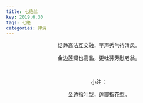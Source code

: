 ```yaml
---
title: 七绝兰
key: 2019.6.30
tags: 七绝
categories: 律诗
---
```


<p align="center">恬静高洁互交融，平声秀气待清风。
</p>
<p align="center">金边莲瓣也高品，更吐芬芳慰老翁。
</p>
<p align="center"></br>
</p>
<p align="center">小注：
</p>
<p align="center">金边指叶型，莲瓣指花型。
</p>
<p align="center"></br>
</p>
